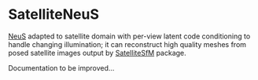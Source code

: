# SatelliteNeuS
[NeuS](https://github.com/Totoro97/NeuS) adapted to satellite domain with per-view latent code conditioning to handle changing illumination; it can reconstruct high quality meshes from posed satellite images output by [SatelliteSfM](https://github.com/Kai-46/SatelliteSfM) package.

Documentation to be improved...